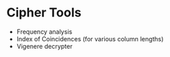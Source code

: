 # Cipher Tools

 - Frequency analysis
 - Index of Coincidences (for various column lengths)
 - Vigenere decrypter